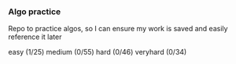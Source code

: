### Algo practice

Repo to practice algos, so I can ensure my work is saved and easily reference it later

easy (1/25)
medium (0/55)
hard (0/46)
veryhard (0/34)
